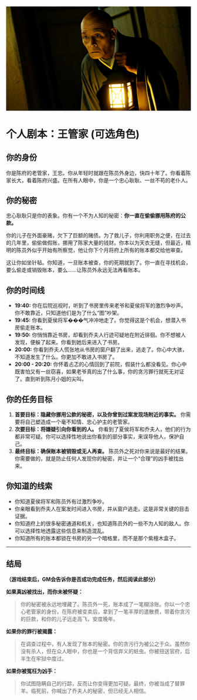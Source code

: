 ![Butler Wang](./images/butler_wang.png)


# 个人剧本：王管家 (可选角色)

## 你的身份

你是陈府的老管家，王忠。你从年轻时就跟在陈员外身边，快四十年了。你看着陈家长大，看着陈府兴盛。在所有人眼中，你是一个忠心耿耿、一丝不苟的老仆人。

## 你的秘密

忠心耿耿只是你的表象。你有一个不为人知的秘密：**你一直在偷偷挪用陈府的公款。**

你的儿子在外面豪赌，欠下了巨额的赌债。为了救儿子，你利用职务之便，在过去的几年里，偷偷做假账，挪用了陈家大量的钱财。你本以为天衣无缝，但最近，精明的陈员外似乎开始有所察觉，他让你下个月将府上所有的账本都交给他审查。

这让你如坐针毡。你知道，一旦账本被查，你的死期就到了。你一直在寻找机会，要么偷走或销毁账本，要么……让陈员外永远无法再看账本。

## 你的时间线

*   **19:40:** 你在后院巡视时，听到了书房里传来老爷和夏侯将军的激烈争吵声。你不敢靠近，只知道他们是为了什么“图”吵架。
*   **19:45:** 你看到夏侯将军���气冲冲地走了。你觉得这是个机会，想潜入书房偷走账本。
*   **19:50:** 你悄悄靠近书房，却看到乔夫人行迹可疑地在附近徘徊。你不想被人发现，便躲了起来。你看到她后来进入了书房。
*   **20:00:** 你看到乔夫人慌张地从书房的窗户翻了出来，逃走了。你心中大骇，不知道发生了什么。你更加不敢进入书房了。
*   **20:00 - 20:20:** 你怀着忐忑的心情回到了前院，假装什么都没看见。你心中既害怕又有一丝窃喜，如果老爷真的出了什么事，你的贪污罪行就死无对证了。直到听到陈月小姐的尖叫。

## 你的任务目标

1.  **首要目标：隐藏你挪用公款的秘密，以及你曾到过案发现场附近的事实。** 你需要将自己塑造成一个毫不知情、忠心护主的老管家。
2.  **次要目标：将嫌疑引向你看到的人。** 你看到了夏侯将军和乔夫人，他们的行为都非常可疑。你可以选择性地说出你看到的部分事实，来误导他人，保护自己。
3.  **最终目标：确保账本被销毁或无人再查。** 陈员外之死对你来说是最好的结果。你需要做的，就是防止任何人发现你的秘密，并让一个“合理”的凶手被找出来。

## 你知道的线索

*   你知道夏侯将军和陈员外有过激烈争吵。
*   你亲眼看到乔夫人在案发时间进入书房，并从窗户逃走。这是非常关键的目击证据。
*   你知道府上的很多秘密通道和机关，也知道陈员外的一些不为人知的敌人。你可以选择性地透露这些信息来制造混乱。
*   你知道所有的账本都锁在书房的另一个暗格里，而不是那个紫檀木盒子。

---
## 结局

**（游戏结束后，GM会告诉你是否成功完成任务，然后阅读此部分）**

**如果真凶被找出，而你未被怀疑：**
> 你的秘密被永远地埋藏了。陈员外一死，账本成了一笔糊涂账。你以一个忠心老管家的身份，在陈府被变卖后，拿到了一笔丰厚的遣散费，带着你贪污的巨款，和你的儿子远走高飞，安度晚年。

**如果你的罪行被揭露：**
> 在调查过程中，有人发现了账本的秘密。你的贪污行为被公之于众。虽然你没有杀人，但在众人眼中，你也是一个背信弃义的蛀虫。你被扭送官府，后半生在牢狱中度过。

**如果你被冤枉为凶手：**
> 你试图隐瞒自己的行踪，反而让你变得更加可疑。最终，你被当成了替罪羊。临死前，你喊出了乔夫人的秘密，但已经无人相信。
